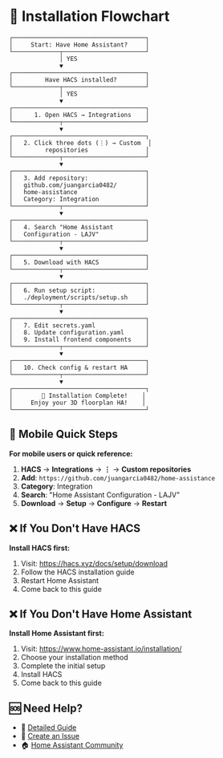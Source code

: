 # 🔄 Installation Flowchart

```
┌─────────────────────────────────────┐
│     Start: Have Home Assistant?     │
└─────────────┬───────────────────────┘
              │ YES
              ▼
┌─────────────────────────────────────┐
│         Have HACS installed?        │
└─────────────┬───────────────────────┘
              │ YES
              ▼
┌─────────────────────────────────────┐
│      1. Open HACS → Integrations    │
└─────────────┬───────────────────────┘
              ▼
┌─────────────────────────────────────┐
│   2. Click three dots (⋮) → Custom  │
│         repositories                │
└─────────────┬───────────────────────┘
              ▼
┌─────────────────────────────────────┐
│   3. Add repository:                │
│   github.com/juangarcia0482/        │
│   home-assistance                   │
│   Category: Integration             │
└─────────────┬───────────────────────┘
              ▼
┌─────────────────────────────────────┐
│   4. Search "Home Assistant         │
│   Configuration - LAJV"             │
└─────────────┬───────────────────────┘
              ▼
┌─────────────────────────────────────┐
│   5. Download with HACS             │
└─────────────┬───────────────────────┘
              ▼
┌─────────────────────────────────────┐
│   6. Run setup script:              │
│   ./deployment/scripts/setup.sh     │
└─────────────┬───────────────────────┘
              ▼
┌─────────────────────────────────────┐
│   7. Edit secrets.yaml              │
│   8. Update configuration.yaml      │
│   9. Install frontend components    │
└─────────────┬───────────────────────┘
              ▼
┌─────────────────────────────────────┐
│   10. Check config & restart HA     │
└─────────────┬───────────────────────┘
              ▼
┌─────────────────────────────────────┐
│        🎉 Installation Complete!    │
│     Enjoy your 3D floorplan HA!    │
└─────────────────────────────────────┘
```

## 📱 Mobile Quick Steps

**For mobile users or quick reference:**

1. **HACS** → **Integrations** → **⋮** → **Custom repositories**
2. **Add**: `https://github.com/juangarcia0482/home-assistance`
3. **Category**: Integration
4. **Search**: "Home Assistant Configuration - LAJV"
5. **Download** → **Setup** → **Configure** → **Restart**

## ❌ If You Don't Have HACS

**Install HACS first:**
1. Visit: https://hacs.xyz/docs/setup/download
2. Follow the HACS installation guide
3. Restart Home Assistant
4. Come back to this guide

## ❌ If You Don't Have Home Assistant

**Install Home Assistant first:**
1. Visit: https://www.home-assistant.io/installation/
2. Choose your installation method
3. Complete the initial setup
4. Install HACS
5. Come back to this guide

## 🆘 Need Help?

- 📖 [Detailed Guide](ADD_TO_HOMEASSISTANT.md)
- 💬 [Create an Issue](https://github.com/juangarcia0482/home-assistance/issues)
- 🏠 [Home Assistant Community](https://community.home-assistant.io/)